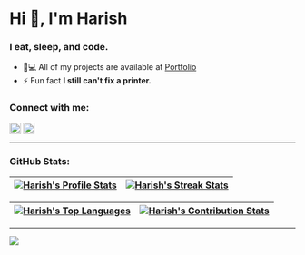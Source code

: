 <h1>Hi 👋, I'm Harish</h1>
<h3>I eat, sleep, and code.</h3>

- 👨💻 All of my projects are available at [Portfolio](https://h4rish.netlify.app)
- ⚡ Fun fact **I still can't fix a printer.**

<h3>Connect with me:</h3>

<code><a href="https://linkedin.com/in/" target="blank"><img align="center" src="https://raw.githubusercontent.com/rahuldkjain/github-profile-readme-generator/master/src/images/icons/Social/linked-in-alt.svg" alt="m4dd0c" height="20" /></a></code> 
<code><a href="https://instagram.com/harish_suthar_8" target="blank"><img align="center" src="https://raw.githubusercontent.com/rahuldkjain/github-profile-readme-generator/master/src/images/icons/Social/instagram.svg" alt="m4dd0c_" height="20" /></a></code>

---

<h3>GitHub Stats:</h3>

| [![Harish's Profile Stats](https://github-readme-stats.vercel.app/api?username=h4rich&show_icons=true&theme=github_dark&count_private=true&hide_border=true)](https://github.com/h4rich?tab=repositories) | [![Harish's Streak Stats](https://nirzak-streak-stats.vercel.app?user=h4rich&theme=github-dark-blue&hide_border=true&card_width=480)](https://github.com/h4rich?tab=repositories) |
| :-----------------------------------------------------------------------------------------------------------------------------------------------: | :------------------------------------------------------------------------------------------------------------------------: |
   

| [![Harish's Top Languages](https://github-readme-stats.vercel.app/api/top-langs?username=h4rich&size_weight=0.5&count_weight=0.5&show_icons=true&theme=github_dark&layout=compact&hide_border=true&card_width=480)](https://github.com/h4rich?tab=repositories)  | [![Harish's Contribution Stats](https://github-contributor-stats.vercel.app/api?username=h4rich&limit=3&theme=github_dark&hide_border=true&combine_all_yearly_contributions=true&card_width=480)](https://github.com/h4rich?tab=repositories) |
| :-----------------------------------------------------------------------------------------------------------------------------------------------: | :------------------------------------------------------------------------------------------------------------------------: |

---
[![](https://komarev.com/ghpvc/?username=h4rich&color=blue&style=flat-square&base=600&abbreviated=true)](https://github.com/h4rich?tab=repositories)


